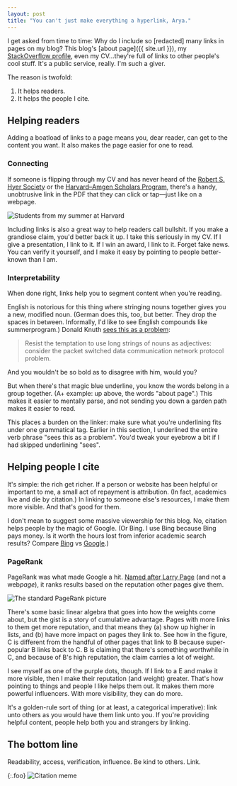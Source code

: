 ```yaml
---
layout: post
title: "You can't just make everything a hyperlink, Arya."
---
```



I get asked from time to time: Why do I include so [redacted] many links in pages on my blog? This blog's [about page]({{ site.url }}), my [StackOverflow profile](http://stackoverflow.com/users/7802200/aryamccarthy), even my CV...they're full of links to other people's cool stuff. It's a public service, really. I'm such a giver.

The reason is twofold:
1. It helps readers.
2. It helps the people I cite.

## Helping readers

Adding a boatload of links to a page means you, dear reader, can get to the content you want. It also makes the page easier for one to read.

### Connecting

If someone is flipping through my CV and has never heard of the [Robert S. Hyer Society](https://www.smu.edu/EnrollmentServices/Registrar/AcademicCeremonies/HonorsConvocation/HonorSocieties) or the [Harvard–Amgen Scholars Program](https://uraf.harvard.edu/amgen-scholars), there's a handy, unobtrusive link in the PDF that they can click or tap—just like on a webpage.

![Students from my summer at Harvard](https://static.projects.iq.harvard.edu/files/styles/os_slideshow_16%3A9_820/public/uraf/files/2015_harvard-amgen_scholars_-_kickball_vs_mit.jpg?m=1451510834&itok=fHQJx7yO)

Including links is also a great way to help readers call bullshit. If you make a grandiose claim, you'd better back it up. I take this seriously in my CV. If I give a presentation, I link to it. If I win an award, I link to it. Forget fake news. You can verify it yourself, and I make it easy by pointing to people better-known than I am.

### Interpretability

When done right, links help you to segment content when you're reading. 

English is notorious for this thing where stringing nouns together gives you a new, modified noun. (German does this, too, but better. They drop the spaces in between. Informally, I'd like to see English compounds like summerprogram.) Donald Knuth [sees this as a problem](http://jmlr.csail.mit.edu/reviewing-papers/knuth_mathematical_writing.pdf):  

> Resist the temptation to use long strings of nouns as adjectives: consider the packet switched data communication network protocol problem.

And you wouldn't be so bold as to disagree with him, would you?

But when there's that magic blue underline, you know the words belong in a group together. (A+ example: up above, the words "about page".) This makes it easier to mentally parse, and not sending you down a garden path makes it easier to read.

This places a burden on the linker: make sure what you're underlining fits under one grammatical tag. Earlier in this section, I underlined the entire verb phrase "sees this as a problem". You'd tweak your eyebrow a bit if I had skipped underlining "sees".

## Helping people I cite

It's simple: the rich get richer. If a person or website has been helpful or important to me, a small act of repayment is attribution. (In fact, academics live and die by citation.) In linking to someone else's resources, I make them more visible. And that's good for them.

I don't mean to suggest some massive viewership for this blog. No, citation helps people by the magic of Google. (Or Bing. I use Bing because Bing pays money. Is it worth the hours lost from inferior academic search results? Compare [Bing](https://www.bing.com/search?q=community+detection%2C+hierarchical&go=Search&qs=n&form=QBRE&sp=-1&pq=undefined&sc=0-26&sk=&cvid=10CD55117C714137892D4466BC0AD78D) vs [Google](https://www.google.com/search?client=safari&rls=en&q=community+detection,+hierarchical&ie=UTF-8&oe=UTF-8).)


### PageRank

PageRank was what made Google a hit. [Named after Larry Page](https://www.quora.com/Is-PageRank-named-after-Larry-Page-or-is-that-just-a-coincidence) (and not a web*page*), it ranks results based on the reputation other pages give them.

![The standard PageRank picture](https://upload.wikimedia.org/wikipedia/commons/thumb/f/fb/PageRanks-Example.svg/400px-PageRanks-Example.svg.png)

There's some basic linear algebra that goes into how the weights come about, but the gist is a story of cumulative advantage. Pages with more links to them get more reputation, and that means they (a) show up higher in lists, and (b) have more impact on pages they link to. See how in the figure, C is different from the handful of other pages that link to B because super-popular B links back to C. B is claiming that there's something worthwhile in C, and because of B's high reputation, the claim carries a lot of weight.

I see myself as one of the purple dots, though. If I link to a E and make it more visible, then I make their reputation (and weight) greater. That's how pointing to things and people I like helps them out. It makes them more powerful influencers. With more visibility, they can do more.

It's a golden-rule sort of thing (or at least, a categorical imperative): link unto others as you would have them link unto you. If you're providing helpful content, people help both you and strangers by linking.  

## The bottom line

Readability, access, verification, influence. Be kind to others. Link.

{:.foo}
![Citation meme](https://i.imgflip.com/20md8j.jpg)

